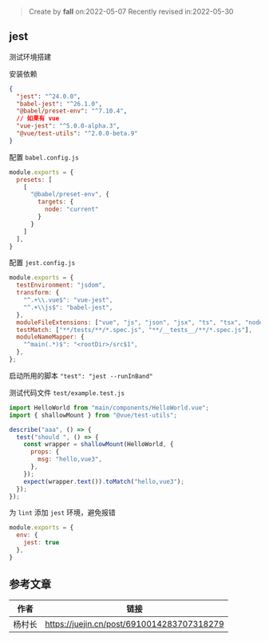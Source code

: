 > Create by **fall** on:2022-05-07
> Recently revised in:2022-05-30

## jest

测试环境搭建

安装依赖

```json
{
  "jest": "^24.0.0",
  "babel-jest": "^26.1.0",
  "@babel/preset-env": "^7.10.4",
  // 如果有 vue
  "vue-jest": "^5.0.0-alpha.3",
  "@vue/test-utils": "^2.0.0-beta.9"
}
```

配置 `babel.config.js`

```js
module.exports = {
  presets: [
    [
      "@babel/preset-env", { 
        targets: { 
          node: "current" 
        } 
      }
    ]
  ],
}
```

配置 `jest.config.js`

```js
module.exports = {
  testEnvironment: "jsdom",
  transform: {
    "^.+\\.vue$": "vue-jest",
    "^.+\\js$": "babel-jest",
  },
  moduleFileExtensions: ["vue", "js", "json", "jsx", "ts", "tsx", "node"],
  testMatch: ["**/tests/**/*.spec.js", "**/__tests__/**/*.spec.js"],
  moduleNameMapper: {
    "^main(.*)$": "<rootDir>/src$1",
  },
};
```

启动所用的脚本 `"test": "jest --runInBand"`

测试代码文件 `test/example.test.js`

```js
import HelloWorld from "main/components/HelloWorld.vue";
import { shallowMount } from "@vue/test-utils";

describe("aaa", () => {
  test("should ", () => {
    const wrapper = shallowMount(HelloWorld, {
      props: {
        msg: "hello,vue3",
      },
    });
    expect(wrapper.text()).toMatch("hello,vue3");
  });
});
```

为 `lint` 添加 `jest` 环境，避免报错

```js
module.exports = {
  env: {
    jest: true
  },
}
```





## 参考文章

| 作者   | 链接                                       |
| ------ | ------------------------------------------ |
| 杨村长 | https://juejin.cn/post/6910014283707318279 |

